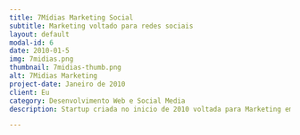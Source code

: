 ```yaml
---
title: 7Mídias Marketing Social
subtitle: Marketing voltado para redes sociais
layout: default
modal-id: 6
date: 2010-01-5
img: 7midias.png
thumbnail: 7midias-thumb.png
alt: 7Midias Marketing
project-date: Janeiro de 2010
client: Eu
category: Desenvolvimento Web e Social Media
description: Startup criada no inicio de 2010 voltada para Marketing em redes sociais. Promovendo eventos físicos e virtual utilizando uma grande base de usuários e suas redes sociais como mecanismo de disseminação viral. O Usuário autenticava com suas redes sociais no sistema da 7Mídias, para cada evento promovido, um algorítimo calculava o nível de penetração, onde eram considerados a quantidade de seguidores, a quantidade de clicks nos links, dentre outros fatores para um calculo de quantos cupons aquele usuário receberia para participação do sorteio oferecido pelo cliente.

---
```

